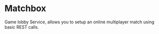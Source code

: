 # Matchbox
Game lobby Service, allows you to setup an online multiplayer match using basic REST calls.
